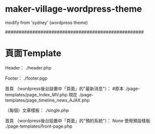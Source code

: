# maker-village-wordpress-theme
modify from 'sydney' (wordpress theme)

###################################################


# 頁面Template

Header：
	./header.php

Footer：
	./footer.pgp

首頁 （wordpress後台設置中「頁面」的"最新消息"）：
	#原本 ./page-templates/page_Index_MV.php
	現在 ./page-templates/page_timeline_news_AJAX.php

（每個）文章樣板：
	./single.php

首頁 （wordpress後台設置中「頁面」的"預約系統"）：
	None 
	使用預設樣板 ./page-templates/front-page.php
